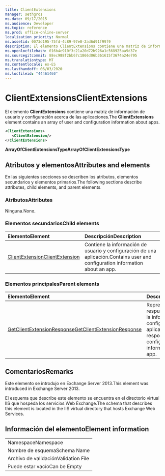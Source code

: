 ```yaml
---
title: ClientExtensions
manager: sethgros
ms.date: 09/17/2015
ms.audience: Developer
ms.topic: reference
ms.prod: office-online-server
localization_priority: Normal
ms.assetid: 0073d195-75fd-4c89-97e0-2ad6d91f99f9
description: El elemento ClientExtensions contiene una matriz de información de usuario y configuración acerca de las aplicaciones.
ms.openlocfilehash: 016b4c910f3c21a20d72b926a1c568925aa9d37e
ms.sourcegitcommit: 88ec988f2bb67c1866d06b361615f3674a24e795
ms.translationtype: MT
ms.contentlocale: es-ES
ms.lasthandoff: 06/03/2020
ms.locfileid: "44461460"
---
```

# <a name="clientextensions"></a><span data-ttu-id="b6073-103">ClientExtensions</span><span class="sxs-lookup"><span data-stu-id="b6073-103">ClientExtensions</span></span>

<span data-ttu-id="b6073-104">El elemento **ClientExtensions** contiene una matriz de información de usuario y configuración acerca de las aplicaciones.</span><span class="sxs-lookup"><span data-stu-id="b6073-104">The **ClientExtensions** element contains an array of user and configuration information about apps.</span></span> 
  
```XML
<ClientExtensions>
   <ClientExtension/>
</ClientExtensions>
```

 <span data-ttu-id="b6073-105">**ArrayOfClientExtensionsType**</span><span class="sxs-lookup"><span data-stu-id="b6073-105">**ArrayOfClientExtensionsType**</span></span>
## <a name="attributes-and-elements"></a><span data-ttu-id="b6073-106">Atributos y elementos</span><span class="sxs-lookup"><span data-stu-id="b6073-106">Attributes and elements</span></span>

<span data-ttu-id="b6073-107">En las siguientes secciones se describen los atributos, elementos secundarios y elementos primarios.</span><span class="sxs-lookup"><span data-stu-id="b6073-107">The following sections describe attributes, child elements, and parent elements.</span></span>
  
### <a name="attributes"></a><span data-ttu-id="b6073-108">Atributos</span><span class="sxs-lookup"><span data-stu-id="b6073-108">Attributes</span></span>

<span data-ttu-id="b6073-109">Ninguna.</span><span class="sxs-lookup"><span data-stu-id="b6073-109">None.</span></span>
  
### <a name="child-elements"></a><span data-ttu-id="b6073-110">Elementos secundarios</span><span class="sxs-lookup"><span data-stu-id="b6073-110">Child elements</span></span>

|<span data-ttu-id="b6073-111">**Elemento**</span><span class="sxs-lookup"><span data-stu-id="b6073-111">**Element**</span></span>|<span data-ttu-id="b6073-112">**Descripción**</span><span class="sxs-lookup"><span data-stu-id="b6073-112">**Description**</span></span>|
|:-----|:-----|
|[<span data-ttu-id="b6073-113">ClientExtension</span><span class="sxs-lookup"><span data-stu-id="b6073-113">ClientExtension</span></span>](clientextension.md) <br/> |<span data-ttu-id="b6073-114">Contiene la información de usuario y configuración de una aplicación.</span><span class="sxs-lookup"><span data-stu-id="b6073-114">Contains user and configuration information about an app.</span></span>  <br/> |
   
### <a name="parent-elements"></a><span data-ttu-id="b6073-115">Elementos principales</span><span class="sxs-lookup"><span data-stu-id="b6073-115">Parent elements</span></span>

|<span data-ttu-id="b6073-116">**Elemento**</span><span class="sxs-lookup"><span data-stu-id="b6073-116">**Element**</span></span>|<span data-ttu-id="b6073-117">**Descripción**</span><span class="sxs-lookup"><span data-stu-id="b6073-117">**Description**</span></span>|
|:-----|:-----|
|[<span data-ttu-id="b6073-118">GetClientExtensionResponse</span><span class="sxs-lookup"><span data-stu-id="b6073-118">GetClientExtensionResponse</span></span>](getclientextensionresponse.md) <br/> |<span data-ttu-id="b6073-119">Representa una respuesta para obtener la información de configuración de una aplicación.</span><span class="sxs-lookup"><span data-stu-id="b6073-119">Represents a response to get configuration information about an app.</span></span>  <br/> |
   
## <a name="remarks"></a><span data-ttu-id="b6073-120">Comentarios</span><span class="sxs-lookup"><span data-stu-id="b6073-120">Remarks</span></span>

<span data-ttu-id="b6073-121">Este elemento se introdujo en Exchange Server 2013.</span><span class="sxs-lookup"><span data-stu-id="b6073-121">This element was introduced in Exchange Server 2013.</span></span>
  
<span data-ttu-id="b6073-122">El esquema que describe este elemento se encuentra en el directorio virtual IIS que hospeda los servicios Web Exchange.</span><span class="sxs-lookup"><span data-stu-id="b6073-122">The schema that describes this element is located in the IIS virtual directory that hosts Exchange Web Services.</span></span>
  
## <a name="element-information"></a><span data-ttu-id="b6073-123">Información del elemento</span><span class="sxs-lookup"><span data-stu-id="b6073-123">Element information</span></span>

||
|:-----|
|<span data-ttu-id="b6073-124">Namespace</span><span class="sxs-lookup"><span data-stu-id="b6073-124">Namespace</span></span>  <br/> |
|<span data-ttu-id="b6073-125">Nombre de esquema</span><span class="sxs-lookup"><span data-stu-id="b6073-125">Schema Name</span></span>  <br/> |
|<span data-ttu-id="b6073-126">Archivo de validación</span><span class="sxs-lookup"><span data-stu-id="b6073-126">Validation File</span></span>  <br/> |
|<span data-ttu-id="b6073-127">Puede estar vacío</span><span class="sxs-lookup"><span data-stu-id="b6073-127">Can be Empty</span></span>  <br/> |
   

